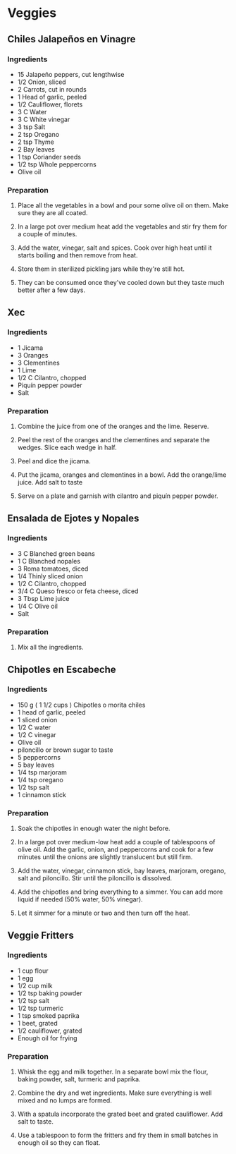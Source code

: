 # Veggies

<div style="page-break-after: always; visibility: hidden"></div>


## <a name="Chiles Jalapeños en Vinagre"></a> Chiles Jalapeños en Vinagre

### Ingredients

* 15 Jalapeño peppers, cut lengthwise
* 1/2 Onion, sliced
* 2 Carrots, cut in rounds
* 1 Head of garlic, peeled
* 1/2 Cauliflower, florets
* 3 C Water
* 3 C White vinegar
* 3 tsp Salt
* 2 tsp Oregano
* 2 tsp Thyme
* 2 Bay leaves
* 1 tsp Coriander seeds
* 1/2 tsp Whole peppercorns
* Olive oil

### Preparation

1. Place all the vegetables in a bowl and pour some olive oil on them. Make sure they are all coated.

1. In a large pot over medium heat add the vegetables and stir fry them for a couple of minutes.

1. Add the water, vinegar, salt and spices. Cook over high heat until it starts boiling and then remove from heat.

1. Store them in sterilized pickling jars while they're still hot.

1. They can be consumed once they've cooled down but they taste much better after a few days.


<div style="page-break-after: always; visibility: hidden"></div>


## <a name="Xec"></a> Xec

### Ingredients

* 1 Jicama
* 3 Oranges
* 3 Clementines
* 1 Lime
* 1/2 C Cilantro, chopped
* Piquín pepper powder
* Salt

### Preparation

1. Combine the juice from one of the oranges and the lime. Reserve.

1. Peel the rest of the oranges and the clementines and separate the wedges. Slice each wedge in half.

1. Peel and dice the jicama.

1. Put the jicama, oranges and clementines in a bowl. Add the orange/lime juice. Add salt to taste

1. Serve on a plate and garnish with cilantro and piquín pepper powder.


<div style="page-break-after: always; visibility: hidden"></div>


## <a name="Ensalada de Ejotes y Nopales"></a> Ensalada de Ejotes y Nopales

### Ingredients

* 3 C Blanched green beans
* 1 C Blanched nopales
* 3 Roma tomatoes, diced
* 1/4 Thinly sliced onion
* 1/2 C Cilantro, chopped
* 3/4 C Queso fresco or feta cheese, diced
* 3 Tbsp Lime juice
* 1/4 C Olive oil
* Salt

### Preparation

1. Mix all the ingredients.


<div style="page-break-after: always; visibility: hidden"></div>


## <a name="Chipotles en Escabeche"></a> Chipotles en Escabeche

### Ingredients

* 150 g ( 1 1/2 cups ) Chipotles o morita chiles
* 1 head of garlic, peeled
* 1 sliced onion
* 1/2 C water
* 1/2 C vinegar
* Olive oil
* piloncillo or brown sugar to taste
* 5 peppercorns
* 5 bay leaves
* 1/4 tsp marjoram
* 1/4 tsp oregano
* 1/2 tsp salt
* 1 cinnamon stick

### Preparation

1. Soak the chipotles in enough water the night before.

1. In a large pot over medium-low heat add a couple of tablespoons of olive oil. Add the garlic, onion, and peppercorns and cook for a few minutes until the onions are slightly translucent but still firm.

1. Add the water, vinegar, cinnamon stick, bay leaves, marjoram, oregano, salt and piloncillo. Stir until the piloncillo is dissolved.

1. Add the chipotles and bring everything to a simmer. You can add more liquid if needed (50% water, 50% vinegar).

1. Let it simmer for a minute or two and then turn off the heat.


<div style="page-break-after: always; visibility: hidden"></div>


## <a name="Veggie Fritters"></a> Veggie Fritters

### Ingredients

* 1 cup flour
* 1 egg
* 1/2 cup milk
* 1/2 tsp baking powder
* 1/2 tsp salt
* 1/2 tsp turmeric
* 1 tsp smoked paprika
* 1 beet, grated
* 1/2 cauliflower, grated
* Enough oil for frying

### Preparation

1. Whisk the egg and milk together. In a separate bowl mix the flour, baking powder, salt, turmeric and paprika.

1. Combine the dry and wet ingredients. Make sure everything is well mixed and no lumps are formed.

1. With a spatula incorporate the grated beet and grated cauliflower. Add salt to taste.

1. Use a tablespoon to form the fritters and fry them in small batches in enough oil so they can float.

<div style="page-break-after: always; visibility: hidden"></div>
